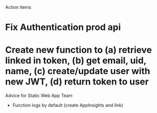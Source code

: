 Action Items
# Fix Authentication prod api
# Create new function to (a) retrieve linked in token, (b) get email, uid, name, (c) create/update user with new JWT, (d) return token to user

Advice for Static Web App Team
* Function logs by default (create AppInsights and link)